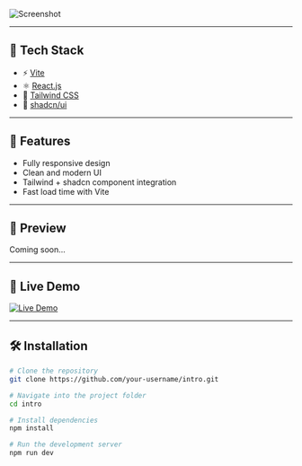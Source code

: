 

![Screenshot](https://via.placeholder.com/1200x600.png?text=Project+Screenshot)

---

## 🚀 Tech Stack

- ⚡ [Vite](https://vitejs.dev/)
- ⚛️ [React.js](https://react.dev/)
- 🎨 [Tailwind CSS](https://tailwindcss.com/)
- 🧱 [shadcn/ui](https://ui.shadcn.com/)

---

## 📁 Features

- Fully responsive design
- Clean and modern UI
- Tailwind + shadcn component integration
- Fast load time with Vite

---

## 📸 Preview

Coming soon...

---

## 🔗 Live Demo

[![Live Demo](https://img.shields.io/badge/Live-Demo-blue?style=for-the-badge&logo=vercel)](https://intro-olive.vercel.app)

---

## 🛠️ Installation

```bash
# Clone the repository
git clone https://github.com/your-username/intro.git

# Navigate into the project folder
cd intro

# Install dependencies
npm install

# Run the development server
npm run dev
